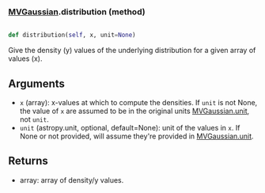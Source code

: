### [MVGaussian](MVGaussian.md).distribution (method)


```py

def distribution(self, x, unit=None)

```



Give the density (y) values of the underlying distribution for a given
array of values (x).

Arguments
----------
* `x` (array): x-values at which to compute the densities.  If `unit` is
    not None, the value of `x` are assumed to be in the original units
    [MVGaussian.unit](MVGaussian.unit.md), not `unit`.
* `unit` (astropy.unit, optional, default=None): unit of the values
    in `x`.  If None or not provided, will assume they're provided in
    [MVGaussian.unit](MVGaussian.unit.md).

Returns
---------
* array: array of density/y values.

